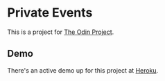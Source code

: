 # Private Events

This is a project for [The Odin Project](http://www.theodinproject.com/ruby-on-rails/associations/).

## Demo

There's an active demo up for this project at [Heroku](https://protected-garden-44060.herokuapp.com/).
